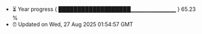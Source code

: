 - ⏳ Year progress { ███████████████████▁▁▁▁▁▁▁▁▁▁▁ } 65.23 %
- ⏰ Updated on Wed, 27 Aug 2025 01:54:57 GMT


